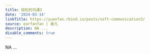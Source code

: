 ```yaml
---
title: 轻松的沟通3
date: '2024-03-14'
linkTitle: https://yuanfan.rbind.io/posts/soft-communication3/
source: earfanfan | 袁凡
description: NA ...
disable_comments: true
---
```

NA ...